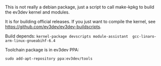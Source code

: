 This is not really a debian package, just a script to call make-kpkg to build
the ev3dev kernel and modules.

It is for building official releases. If you just want to compile the kernel,
see <https://github.com/ev3dev/ev3dev-buildscripts>.


Build depends: `kernel-package devscripts module-assistant  gcc-linaro-arm-linux-gnueabihf-6.4 `

Toolchain package is in ev3dev PPA:

```
sudo add-apt-repository ppa:ev3dev/tools
```
